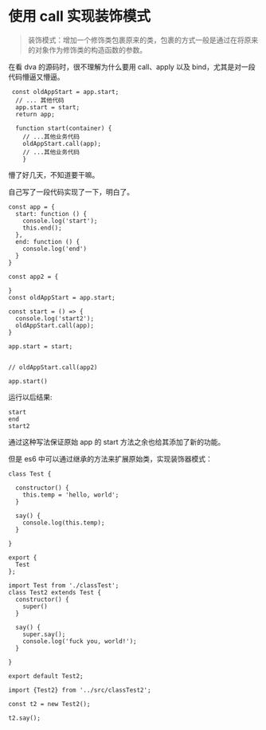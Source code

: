 # 使用 call 实现装饰模式

>装饰模式：增加一个修饰类包裹原来的类，包裹的方式一般是通过在将原来的对象作为修饰类的构造函数的参数。

在看 dva 的源码时，很不理解为什么要用 call、apply 以及 bind，尤其是对一段代码懵逼又懵逼。

```
 const oldAppStart = app.start;
  // ... 其他代码
  app.start = start;
  return app;

  function start(container) {
    // ...其他业务代码
    oldAppStart.call(app);
    // ...其他业务代码
    }
```

懵了好几天，不知道要干嘛。

自己写了一段代码实现了一下，明白了。

```
const app = {
  start: function () {
    console.log('start');
    this.end();
  },
  end: function () {
    console.log('end')
  }
}

const app2 = {

}
const oldAppStart = app.start;

const start = () => {
  console.log('start2');
  oldAppStart.call(app);
}

app.start = start;


// oldAppStart.call(app2)

app.start()
```

运行以后结果:

```
start
end
start2
```

通过这种写法保证原始 app 的 start 方法之余也给其添加了新的功能。

但是 es6 中可以通过继承的方法来扩展原始类，实现装饰器模式：

```
class Test {

  constructor() {
    this.temp = 'hello, world';
  }

  say() {
    console.log(this.temp);
  }

}

export {
  Test
};
```
```
import Test from './classTest';
class Test2 extends Test {
  constructor() {
    super()
  }

  say() {
    super.say();
    console.log('fuck you, world!');
  }

}

export default Test2;
```
```
import {Test2} from '../src/classTest2';

const t2 = new Test2();

t2.say();
```
